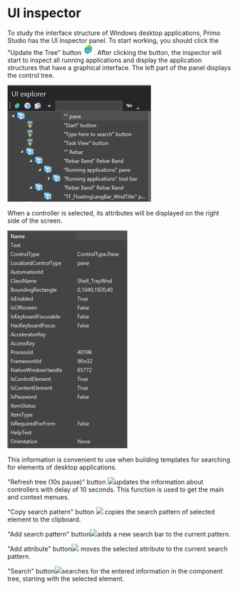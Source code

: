 # UI inspector

To study the interface structure of Windows desktop applications, Primo Studio has the UI Inspector panel. To start working, you should click the "Update the Tree" button ![](<../.gitbook/assets/0 (65).png>). After clicking the button, the inspector will start to inspect all running applications and display the application structures that have a graphical interface. The left part of the panel displays the control tree.

![](<../.gitbook/assets/1 (119).png>)

When a controller is selected, its attributes will be displayed on the right side of the screen.

![](<../.gitbook/assets/2 (18).png>)

This information is convenient to use when building templates for searching for elements of desktop applications.

"Refresh tree (10s pause)" button ![](https://firebasestorage.googleapis.com/v0/b/gitbook-28427.appspot.com/o/assets%2F-M-L9CGkriEo1\_2PfJzA%2F-M-fWe6B8c1\_AR8PDcxp%2F-M-fXuGifejSF8xWgqer%2FbtnRefreshWait.png?alt=media\&token=215b84ca-ab6a-4265-b94c-e76ef7a68f66)updates the information about controllers with delay of 10 seconds. This function is used to get the main and context menues.&#x20;

"Copy search pattern" button ![](https://firebasestorage.googleapis.com/v0/b/gitbook-28427.appspot.com/o/assets%2F-M-L9CGkriEo1\_2PfJzA%2F-M-fXwi4j8foQPkn5UTH%2F-M-fYb1G9XpW4Ux2wtkD%2FbtnCopy.png?alt=media\&token=7e7853ca-f795-47a6-8c13-ef583f6eebc4) copies the search pattern of selected element to the clipboard. &#x20;

"Add search pattern" button![](https://firebasestorage.googleapis.com/v0/b/gitbook-28427.appspot.com/o/assets%2F-M-L9CGkriEo1\_2PfJzA%2F-M-fXwi4j8foQPkn5UTH%2F-M-fYf-PnMsH5Ky\_XTR5%2FbtnSendPattern.png?alt=media\&token=c84bf794-aa48-407e-b1e8-6bad7afbc5e5)adds a new search bar to the current pattern.&#x20;

&#x20;"Add attribute" button![](https://firebasestorage.googleapis.com/v0/b/gitbook-28427.appspot.com/o/assets%2F-M-L9CGkriEo1\_2PfJzA%2F-M-fXwi4j8foQPkn5UTH%2F-M-fYhhzTDyMa6KBxin0%2FbtnSendProperty.png?alt=media\&token=b4d66602-d7cd-498e-bfaa-8f27ac474fad) moves the selected attribute to the current search pattern.‌

"Search" button![](https://firebasestorage.googleapis.com/v0/b/gitbook-28427.appspot.com/o/assets%2F-M-L9CGkriEo1\_2PfJzA%2F-M-fXwi4j8foQPkn5UTH%2F-M-fYkcklBSwzNqBIvFW%2FbtnSearch.png?alt=media\&token=b2c0e724-7db6-43b0-9234-0affd11deea3)searches for the entered information in the component tree, starting with the selected element.
